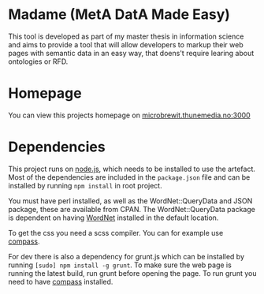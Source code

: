Madame (MetA DatA Made Easy)
======
This tool is developed as part of my master thesis in information science and aims to provide a tool that will
allow developers to markup their web pages with semantic data in an easy way, that doens't require learing about
ontologies or RFD.

Homepage
========
You can view this projects homepage on [microbrewit.thunemedia.no:3000](http://microbrewit.thunemedia.no:3000)


Dependencies
============
This project runs on [node.js](http://nodejs.org), which needs to be installed to use the artefact.
Most of the dependencies are included in the `package.json` file and can be installed by running `npm install` in root project.

You must have perl installed, as well as the WordNet::QueryData and JSON package, these are available from CPAN.
The WordNet::QueryData package is dependent on having [WordNet](http://wordnet.princeton.edu/wordnet/download/current-version/) installed in the default location.

To get the css you need a scss compiler. You can for example use [compass](http://compass-style.org).

For dev there is also a dependency for grunt.js which can be installed by running `[sudo] npm install -g grunt`.
To make sure the web page is running the latest build, run grunt before opening the page.
To run grunt you need to have [compass](http://compass-style.org) installed.
